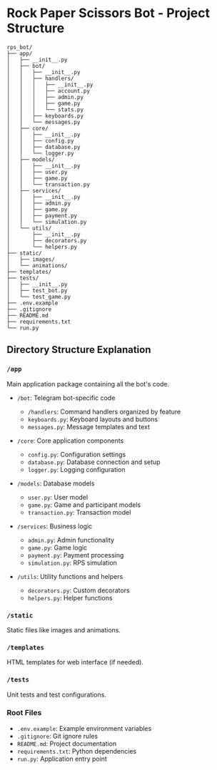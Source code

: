 # Rock Paper Scissors Bot - Project Structure

```
rps_bot/
├── app/
│   ├── __init__.py
│   ├── bot/
│   │   ├── __init__.py
│   │   ├── handlers/
│   │   │   ├── __init__.py
│   │   │   ├── account.py
│   │   │   ├── admin.py
│   │   │   ├── game.py
│   │   │   └── stats.py
│   │   ├── keyboards.py
│   │   └── messages.py
│   ├── core/
│   │   ├── __init__.py
│   │   ├── config.py
│   │   ├── database.py
│   │   └── logger.py
│   ├── models/
│   │   ├── __init__.py
│   │   ├── user.py
│   │   ├── game.py
│   │   └── transaction.py
│   ├── services/
│   │   ├── __init__.py
│   │   ├── admin.py
│   │   ├── game.py
│   │   ├── payment.py
│   │   └── simulation.py
│   └── utils/
│       ├── __init__.py
│       ├── decorators.py
│       └── helpers.py
├── static/
│   ├── images/
│   └── animations/
├── templates/
├── tests/
│   ├── __init__.py
│   ├── test_bot.py
│   └── test_game.py
├── .env.example
├── .gitignore
├── README.md
├── requirements.txt
└── run.py
```

## Directory Structure Explanation

### `/app`
Main application package containing all the bot's code.

- `/bot`: Telegram bot-specific code
  - `/handlers`: Command handlers organized by feature
  - `keyboards.py`: Keyboard layouts and buttons
  - `messages.py`: Message templates and text

- `/core`: Core application components
  - `config.py`: Configuration settings
  - `database.py`: Database connection and setup
  - `logger.py`: Logging configuration

- `/models`: Database models
  - `user.py`: User model
  - `game.py`: Game and participant models
  - `transaction.py`: Transaction model

- `/services`: Business logic
  - `admin.py`: Admin functionality
  - `game.py`: Game logic
  - `payment.py`: Payment processing
  - `simulation.py`: RPS simulation

- `/utils`: Utility functions and helpers
  - `decorators.py`: Custom decorators
  - `helpers.py`: Helper functions

### `/static`
Static files like images and animations.

### `/templates`
HTML templates for web interface (if needed).

### `/tests`
Unit tests and test configurations.

### Root Files
- `.env.example`: Example environment variables
- `.gitignore`: Git ignore rules
- `README.md`: Project documentation
- `requirements.txt`: Python dependencies
- `run.py`: Application entry point 